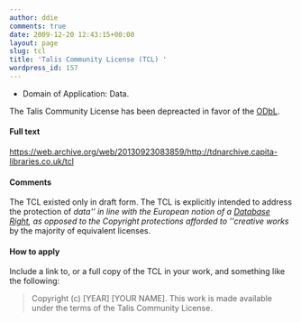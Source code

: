 ```yaml
---
author: ddie
comments: true
date: 2009-12-20 12:43:15+00:00
layout: page
slug: tcl
title: 'Talis Community License (TCL) '
wordpress_id: 157
---
```


 * Domain of Application: Data.

The Talis Community License has been depreacted in favor of the [ODbL](/licenses/odc-odbl).

#### Full text 

https://web.archive.org/web/20130923083859/http://tdnarchive.capita-libraries.co.uk/tcl

#### Comments 

The TCL existed only in draft form. The TCL is explicitly intended to address the protection of *data'' in line with the European notion of a [Database Right](http://en.wikipedia.org/wiki/Database_right), as opposed to the Copyright protections afforded to ''creative works* by the majority of equivalent licenses.

#### How to apply 

Include a link to, or a full copy of the TCL in your work, and something like the following:

> Copyright (c)  [YEAR]  [YOUR NAME].
> This work is made available under the terms of the Talis Community License.


